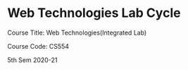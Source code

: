 # Web Technologies Lab Cycle
Course Title: Web Technologies(Integrated Lab)

Course Code: CS554

5th Sem 2020-21